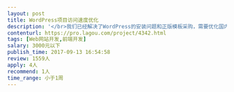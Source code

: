 ```yaml
---                
layout: post       
title: WordPress项目访问速度优化           
description: '</br>我们已经解决了WordPress的安装问题和正版模板采购，需要优化国内的访问速度，版本库里已经具备了全套代码，需要去除诸如google字体等问题，网上教程也很多，我们希望有实际实施经验的熟手过来快速解决问题，从各方面提高网站的访问速度。</br>'     
contenturl: https://pro.lagou.com/project/4342.html      
tags: [Web网站开发,前端开发]            
salary: 3000元以下          
publish_time: 2017-09-13 16:54:58         
review: 1559人                   
apply: 4人                   
recommend: 1人                   
time_range: 小于1周              
---                 
```

